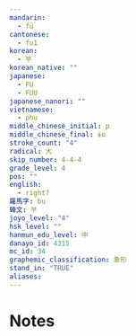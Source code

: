 ```yaml
---
mandarin:
  - fū
cantonese:
  - fu1
korean:
  - 부
korean_native: ""
japanese:
  - FU
  - FUU
japanese_nanori: ""
vietnamese:
  - phu
middle_chinese_initial: p
middle_chinese_final: ɨo
stroke_count: "4"
radical: 大
skip_number: 4-4-4
grade_level: 4
pos: ""
english:
  - right?
羅馬字: bu
韓文: 부
joyo_level: "4"
hsk_level: ""
hanmun_edu_level: 中
danayo_id: 4315
mc_id: 34
graphemic_classification: 象形
stand_in: "TRUE"
aliases:
---
```


# Notes
